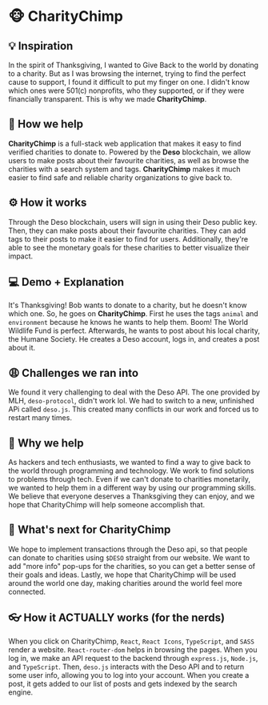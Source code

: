 # 🐵 CharityChimp

## 💡 Inspiration
In the spirit of Thanksgiving, I wanted to Give Back to the world by donating to a charity. But as I was browsing the internet, trying to find the perfect cause to support, I found it difficult to put my finger on one. I didn't know which ones were 501(c) nonprofits, who they supported, or if they were financially transparent. This is why we made **CharityChimp**.

## 🧠 How we help
**CharityChimp** is a full-stack web application that makes it easy to find verified charities to donate to. Powered by the **Deso** blockchain, we allow users to make posts about their favourite charities, as well as browse the charities with a search system and tags. **CharityChimp** makes it much easier to find safe and reliable charity organizations to give back to. 

## ⚙️ How it works
Through the Deso blockchain, users will sign in using their Deso public key. Then, they can make posts about their favourite charities. They can add tags to their posts to make it easier to find for users. Additionally, they're able to see the monetary goals for these charities to better visualize their impact.

## 💻 Demo + Explanation
It's Thanksgiving! Bob wants to donate to a charity, but he doesn't know which one. So, he goes on **CharityChimp**. First he uses the tags `animal` and `environment` because he knows he wants to help them. Boom! The World Wildlife Fund is perfect. Afterwards, he wants to post about his local charity, the Humane Society. He creates a Deso account, logs in, and creates a post about it.

## 😩 Challenges we ran into
We found it very challenging to deal with the Deso API. The one provided by MLH, `deso-protocol`, didn't work lol. We had to switch to a new, unfinished APi called `deso.js`. This created many conflicts in our work and forced us to restart many times. 

## 🙏 Why we help
As hackers and tech enthusiasts, we wanted to find a way to give back to the world through programming and technology. We work to find solutions to problems through tech. Even if we can't donate to charities monetarily, we wanted to help them in a different way by using our programming skills. We believe that everyone deserves a Thanksgiving they can enjoy, and we hope that CharityChimp will help someone accomplish that.

## 💭 What's next for CharityChimp
We hope to implement transactions through the Deso api, so that people can donate to charities using `$DESO` straight from our website. We want to add "more info" pop-ups for the charities, so you can get a better sense of their goals and ideas. Lastly, we hope that CharityChimp will be used around the world one day, making charities around the world feel more connected.

## 👓 How it ACTUALLY works (for the nerds)
When you click on CharityChimp, `React`, `React Icons`, `TypeScript`, and `SASS`  render a website. `React-router-dom` helps in browsing the pages. When you log in, we make an API request to the backend through `express.js`, `Node.js`, and `TypeScript`. Then, `deso.js` interacts with the Deso API and to return some user info, allowing you to log into your account. When you create a post, it gets added to our list of posts and gets indexed by the search engine.